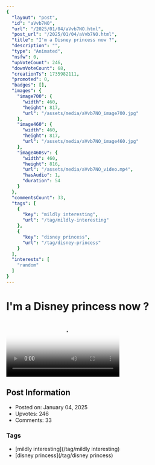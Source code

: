 ```yaml
---
{
  "layout": "post",
  "id": "aVvb7NO",
  "url": "/2025/01/04/aVvb7NO.html",
  "post_url": "/2025/01/04/aVvb7NO.html",
  "title": "I'm a Disney princess now ?",
  "description": "",
  "type": "Animated",
  "nsfw": 0,
  "upVoteCount": 246,
  "downVoteCount": 68,
  "creationTs": 1735982111,
  "promoted": 0,
  "badges": [],
  "images": {
    "image700": {
      "width": 460,
      "height": 817,
      "url": "/assets/media/aVvb7NO_image700.jpg"
    },
    "image460": {
      "width": 460,
      "height": 817,
      "url": "/assets/media/aVvb7NO_image460.jpg"
    },
    "image460sv": {
      "width": 460,
      "height": 816,
      "url": "/assets/media/aVvb7NO_video.mp4",
      "hasAudio": 1,
      "duration": 54
    }
  },
  "commentsCount": 33,
  "tags": [
    {
      "key": "mildly interesting",
      "url": "/tag/mildly-interesting"
    },
    {
      "key": "disney princess",
      "url": "/tag/disney-princess"
    }
  ],
  "interests": [
    "random"
  ]
}
---
```


# I'm a Disney princess now ?

<video controls playsinline loop poster="/assets/media/aVvb7NO_image460.jpg">
  <source src="/assets/media/aVvb7NO_video.mp4" type="video/mp4">
  Your browser does not support the video tag.
</video>

## Post Information

- Posted on: January 04, 2025
- Upvotes: 246
- Comments: 33

### Tags

- [mildly interesting](/tag/mildly interesting)
- [disney princess](/tag/disney princess)
